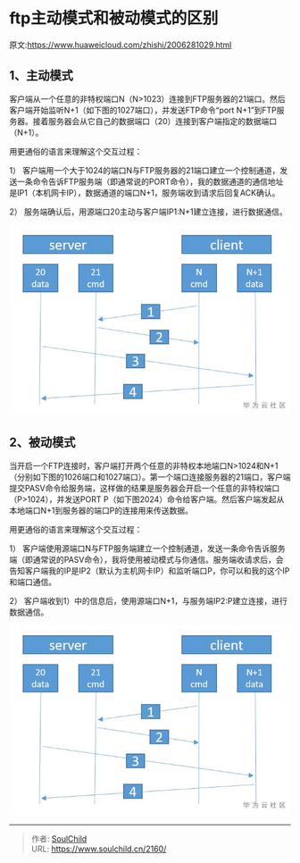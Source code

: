 # ftp主动模式和被动模式的区别

<!--more-->
原文:https://www.huaweicloud.com/zhishi/2006281029.html
## 1、主动模式

客户端从一个任意的非特权端口N（N>1023）连接到FTP服务器的21端口。然后客户端开始监听N+1（如下图的1027端口），并发送FTP命令“port N+1”到FTP服务器。接着服务器会从它自己的数据端口（20）连接到客户端指定的数据端口（N+1）。

用更通俗的语言来理解这个交互过程：

1）  客户端用一个大于1024的端口N与FTP服务器的21端口建立一个控制通道，发送一条命令告诉FTP服务端（即通常说的PORT命令），我的数据通道的通信地址是IP1（本机网卡IP），数据通道的端口N+1，服务端收到请求后回复ACK确认。

2）  服务端确认后，用源端口20主动与客户端IP1:N+1建立连接，进行数据通信。

![71329-og9czewmrpo.png](images/4125802250.png)

## 2、被动模式

当开启一个FTP连接时，客户端打开两个任意的非特权本地端口N>1024和N+1（分别如下图的1026端口和1027端口）。第一个端口连接服务器的21端口，客户端提交PASV命令给服务端，这样做的结果是服务器会开启一个任意的非特权端口（P>1024），并发送PORT P（如下图2024）命令给客户端。然后客户端发起从本地端口N+1到服务器的端口P的连接用来传送数据。

用更通俗的语言来理解这个交互过程：

1）  客户端使用源端口N与FTP服务端建立一个控制通道，发送一条命令告诉服务端（即通常说的PASV命令），我将使用被动模式与你通信。服务端收请求后，会告知客户端我的IP是IP2（默认为主机网卡IP）和监听端口P，你可以和我的这个IP和端口通信。

2）  客户端收到1）中的信息后，使用源端口N+1，与服务端IP2:P建立连接，进行数据通信。

![27657-e4fu5a5zgeh.png](images/4125802250.png)


---

> 作者: [SoulChild](https://www.soulchild.cn)  
> URL: https://www.soulchild.cn/2160/  

